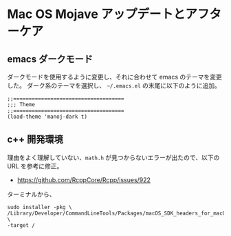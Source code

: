 # Mac OS Mojave アップデートとアフターケア #

## emacs ダークモード ##

ダークモードを使用するように変更し、それに合わせて emacs のテーマを変更した。
ダーク系のテーマを選択し、 `~/.emacs.el` の末尾に以下のように追加。

``` emacs-lisp
;;====================================
;;; Theme
;;====================================
(load-theme 'manoj-dark t)
```

## c++ 開発環境 ##

理由をよく理解していない、`math.h` が見つからないエラーが出たので、以下の URL を参考に修正。

* https://github.com/RcppCore/Rcpp/issues/922

ターミナルから、

``` shell
sudo installer -pkg \
/Library/Developer/CommandLineTools/Packages/macOS_SDK_headers_for_macOS_10.14.pkg \
-target /
```

